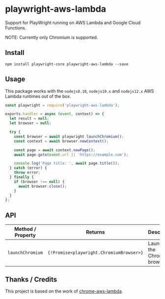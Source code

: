# playwright-aws-lambda

Support for PlayWright running on AWS Lambda and Google Cloud Functions.

NOTE: Currently only Chromium is supported.

## Install

```shell
npm install playwright-core playwright-aws-lambda --save
```

## Usage

This package works with the `nodejs8.10`, `nodejs10.x` and `nodejs12.x` AWS
Lambda runtimes out of the box.

```javascript
const playwright = require('playwright-aws-lambda');

exports.handler = async (event, context) => {
  let result = null;
  let browser = null;

  try {
    const browser = await playwright.launchChromium();
    const context = await browser.newContext();

    const page = await context.newPage();
    await page.goto(event.url || 'https://example.com');

    console.log('Page title: ', await page.title());
  } catch (error) {
    throw error;
  } finally {
    if (browser !== null) {
      await browser.close();
    }
  }
};
```

## API

| Method / Property | Returns                                  | Description                    |
| ----------------- | ---------------------------------------- | ------------------------------ |
| `launchChromium`  | `{!Promise<playwright.ChromiumBrowser>}` | Launches the Chromium browser. |

## Thanks / Credits

This project is based on the work of
[chrome-aws-lambda](https://github.com/alixaxel/chrome-aws-lambda).
